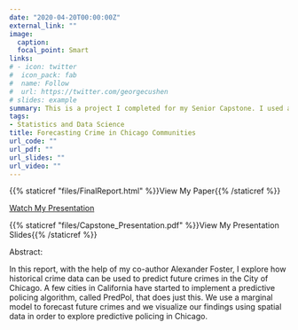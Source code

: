 ```yaml
---
date: "2020-04-20T00:00:00Z"
external_link: ""
image:
  caption:  
  focal_point: Smart
links:
# - icon: twitter
#  icon_pack: fab
#  name: Follow
#  url: https://twitter.com/georgecushen
# slides: example
summary: This is a project I completed for my Senior Capstone. I used a marginal model to forecast crime in Chicago communities.
tags:
- Statistics and Data Science 
title: Forecasting Crime in Chicago Communities
url_code: ""
url_pdf: ""
url_slides: ""
url_video: ""
---
```


{{% staticref "files/FinalReport.html" %}}View My Paper{{% /staticref %}}

[Watch My Presentation](https://youtu.be/0aOCUtnE2iM)

{{% staticref "files/Capstone_Presentation.pdf" %}}View My Presentation Slides{{% /staticref %}}

Abstract: 

In this report, with the help of my co-author Alexander Foster, I explore how historical crime data can be used to predict future crimes in the City of Chicago. A few cities in California have started to implement a predictive policing algorithm, called PredPol, that does just this. We use a marginal model to forecast future crimes and we visualize our findings using spatial data in order to explore predictive policing in Chicago. 
